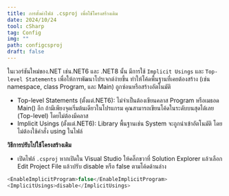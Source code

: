 ```yaml
---
title: การตั้งค่าไฟล์ .csproj เพื่อใช้โครงสร้างเดิม
date: 2024/10/24
tool: cSharp
tag: Config
img: ""
path: configcsproj
draft: false
---
```


ในเวอร์ชันใหม่ของ.NET เช่น.NET6 และ .NET8 นั้น มีการใช้ `Implicit Usings` และ `Top-level Statements` เพื่อให้การพัฒนาโปรเจกต์ง่ายขึ้น ทำให้โค้ดพื้นฐานที่เคยต้องสร้าง (เช่น namespace, class Program, และ Main) ถูกซ่อนหรือสร้างอัตโนมัติ

- Top-level Statements (ตั้งแต่.NET6): ไม่จำเป็นต้องเขียนคลาส Program หรือเมธอด Main() อีก ถ้ามีเพียงจุดเริ่มต้นเดียวในโปรแกรม คุณสามารถเขียนโค้ดในระดับบนสุดได้เลย (Top-level) โดยไม่ต้องมีคลาส
- Implicit Usings (ตั้งแต่.NET6): Library พื้นฐานเช่น System จะถูกนำเข้าอัตโนมัติ โดยไม่ต้องใช้คำสั่ง using ในไฟล์

**วิธีการปรับไปใช้โครงสร้างเดิม**
- เปิดไฟล์ `.csproj` หากเปิดใน Visual Studio ให้คลิ๊กขวาที่ Solution Explorer แล้วเลือก Edit Project File แล้วปรับ disable หรือ false ตามโค้ดด้านล่าง
```csharp
<EnableImplicitProgram>false</EnableImplicitProgram>
<ImplicitUsings>disable</ImplicitUsings>
```

